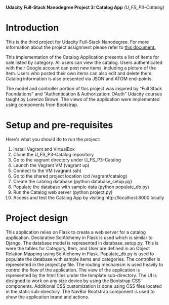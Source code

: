 **Udacity Full-Stack Nanodegree Project 3: Catalog App** *(U_FS_P3-Catalog)*

# Introduction
This is the third project for Udacity Full-Stack Nanodegree. For more information about the project assignment please refer to [this document.](https://docs.google.com/document/d/1jFjlq_f-hJoAZP8dYuo5H3xY62kGyziQmiv9EPIA7tM/pub?embedded=true)

This implementation of the Catalog Application presents a list of items for sale listed by category. All users can view the catalog. Users authenticated with their Google account can post new items, including a picture of the item. Users who posted their own items can also edit and delete them. Catalog information is also presented via JSON and ATOM end-points. 

The model and controller portion of this project was inspired by "Full Stack Foundations" and "Authentication & Authorization: OAuth" Udacity courses taught by Lorenzo Brown. The views of the application were implemented using components from Bootstrap.

# Setup and pre-requisites
Here's what you should do to run the project:

1. Install Vagrant and VirtualBox
2. Clone the U_FS_P3-Catalog repository
3. Go to the vagrant directory under U_FS_P3-Catalog
4. Launch the Vagrant VM (vagrant up)
5. Connect to the VM (vagrant ssh)
6. Go to the shared project location (cd /vagrant/catalog)
7. Create the catalog database (python database_setup.py)
8. Populate the database with sample data (python populate_db.py)
9. Run the Catalog web server (python project.py)
10. Access and test the Catalog App by visiting http://localhost:8000 locally

# Project design
This application relies on Flask to create a web server for a catalog application. Declarative SqlAlchemy in Flask is used which is similar to Django. The database model is represented in database_setup.py. This is were the tables for Category, Item, and User are defined in an Object Relation Mapping using SqlAlchemy in Flask. Populate_db.py is used to populate the database with sample items and categories. The controller is represented in the project.py file. The routing mechanism is used heavily to control the flow of the application.
The view of the application is represented by the html files under the template sub-directory. The UI is designed to work on any size device by using the Bootstrap CSS components. Additional CSS customization is done using CSS files located in the static sub-directory. 
The NavBar Bootstrap component is used to show the application brand and actions. 
